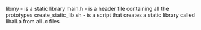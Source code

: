 libmy - is a static library
main.h - is a header file containing all the prototypes
create_static_lib.sh - is a script that creates a static library called liball.a from all .c files
